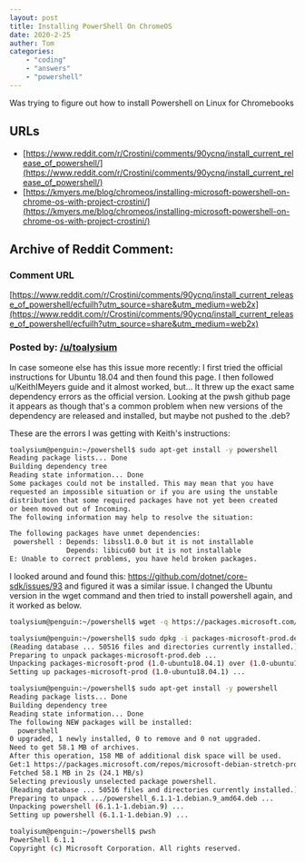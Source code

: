 ```yaml
---
layout: post
title: Installing PowerShell On ChromeOS
date: 2020-2-25
auther: Tom
categories:
    - "coding"
    - "answers"
    - "powershell"
---
```

Was trying to figure out how to install Powershell on Linux for Chromebooks

## URLs
 - [https://www.reddit.com/r/Crostini/comments/90ycnq/install_current_release_of_powershell/](https://www.reddit.com/r/Crostini/comments/90ycnq/install_current_release_of_powershell/)
 - [https://kmyers.me/blog/chromeos/installing-microsoft-powershell-on-chrome-os-with-project-crostini/](https://kmyers.me/blog/chromeos/installing-microsoft-powershell-on-chrome-os-with-project-crostini/)

## Archive of Reddit Comment:
### Comment URL
[https://www.reddit.com/r/Crostini/comments/90ycnq/install_current_release_of_powershell/ecfuilh?utm_source=share&utm_medium=web2x](https://www.reddit.com/r/Crostini/comments/90ycnq/install_current_release_of_powershell/ecfuilh?utm_source=share&utm_medium=web2x)
### Posted by: [/u/toalysium](https://www.reddit.com/user/toalysium/)

In case someone else has this issue more recently: I first tried the official instructions for Ubuntu 18.04 and then found this page. I then followed u/KeithIMeyers guide and it almost worked, but... It threw up the exact same dependency errors as the official version. Looking at the pwsh github page it appears as though that's a common problem when new versions of the dependency are released and installed, but maybe not pushed to the .deb?

These are the errors I was getting with Keith's instructions:

```bash
toalysium@penguin:~/powershell$ sudo apt-get install -y powershell
Reading package lists... Done
Building dependency tree
Reading state information... Done
Some packages could not be installed. This may mean that you have
requested an impossible situation or if you are using the unstable
distribution that some required packages have not yet been created
or been moved out of Incoming.
The following information may help to resolve the situation:

The following packages have unmet dependencies:
 powershell : Depends: libssl1.0.0 but it is not installable
              Depends: libicu60 but it is not installable
E: Unable to correct problems, you have held broken packages.
```
I looked around and found this: https://github.com/dotnet/core-sdk/issues/93 and figured it was a similar issue. I changed the Ubuntu version in the wget command and then tried to install powershell again, and it worked as below.
```bash
toalysium@penguin:~/powershell$ wget -q https://packages.microsoft.com/config/ubuntu/18.04/packages-microsoft-prod.deb

toalysium@penguin:~/powershell$ sudo dpkg -i packages-microsoft-prod.deb
(Reading database ... 50516 files and directories currently installed.)
Preparing to unpack packages-microsoft-prod.deb ...
Unpacking packages-microsoft-prod (1.0-ubuntu18.04.1) over (1.0-ubuntu18.04.1) ...
Setting up packages-microsoft-prod (1.0-ubuntu18.04.1) ...

toalysium@penguin:~/powershell$ sudo apt-get install -y powershell
Reading package lists... Done
Building dependency tree
Reading state information... Done
The following NEW packages will be installed:
  powershell
0 upgraded, 1 newly installed, 0 to remove and 0 not upgraded.
Need to get 58.1 MB of archives.
After this operation, 158 MB of additional disk space will be used.
Get:1 https://packages.microsoft.com/repos/microsoft-debian-stretch-prod stretch/main amd64 powershell amd64 6.1.1-1.debian.9 [58.1 MB]
Fetched 58.1 MB in 2s (24.1 MB/s)
Selecting previously unselected package powershell.
(Reading database ... 50516 files and directories currently installed.)
Preparing to unpack .../powershell_6.1.1-1.debian.9_amd64.deb ...
Unpacking powershell (6.1.1-1.debian.9) ...
Setting up powershell (6.1.1-1.debian.9) ...

toalyisum@penguin:~/powershell$ pwsh
PowerShell 6.1.1
Copyright (c) Microsoft Corporation. All rights reserved.
```
